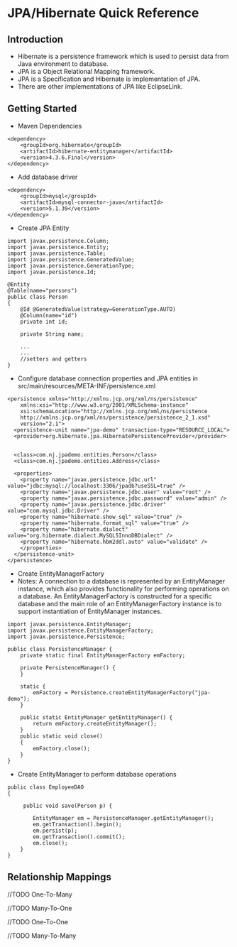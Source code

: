# JPA/Hibernate Quick Reference

## Introduction
* Hibernate is a persistence framework which is used to persist data from Java environment to database.
* JPA is a Object Relational Mapping framework.
* JPA is a Specification and Hibernate is implementation of JPA.
* There are other implementations of JPA like EclipseLink.

## Getting Started

* Maven Dependencies

```
<dependency>
	<groupId>org.hibernate</groupId>
	<artifactId>hibernate-entitymanager</artifactId>
	<version>4.3.6.Final</version>
</dependency>
```

* Add database driver

```
<dependency>
	<groupId>mysql</groupId>
	<artifactId>mysql-connector-java</artifactId>
	<version>5.1.39</version>
</dependency>
```

* Create JPA Entity

```
import javax.persistence.Column;
import javax.persistence.Entity;
import javax.persistence.Table;
import javax.persistence.GeneratedValue;
import javax.persistence.GenerationType;
import javax.persistence.Id;

@Entity
@Table(name="persons")
public class Person 
{
    @Id @GeneratedValue(strategy=GenerationType.AUTO)
    @Column(name="id")
    private int id;

    private String name;

    ...
    ...
    //setters and getters
}
```

* Configure database connection properties and JPA entities in src/main/resources/META-INF/persistence.xml

```
<persistence xmlns="http://xmlns.jcp.org/xml/ns/persistence" 
	xmlns:xsi="http://www.w3.org/2001/XMLSchema-instance"
  	xsi:schemaLocation="http://xmlns.jcp.org/xml/ns/persistence
	http://xmlns.jcp.org/xml/ns/persistence/persistence_2_1.xsd"
  	version="2.1">
  <persistence-unit name="jpa-demo" transaction-type="RESOURCE_LOCAL">
  <provider>org.hibernate.jpa.HibernatePersistenceProvider</provider>
  
 
  <class>com.nj.jpademo.entities.Person</class>
  <class>com.nj.jpademo.entities.Address</class>
  
  <properties>
    <property name="javax.persistence.jdbc.url" value="jdbc:mysql://localhost:3306/jpadb?useSSL=true" />
    <property name="javax.persistence.jdbc.user" value="root" />
    <property name="javax.persistence.jdbc.password" value="admin" />
    <property name="javax.persistence.jdbc.driver" value="com.mysql.jdbc.Driver" />
    <property name="hibernate.show_sql" value="true" />
    <property name="hibernate.format_sql" value="true" />
    <property name="hibernate.dialect" value="org.hibernate.dialect.MySQL5InnoDBDialect" />
    <property name="hibernate.hbm2ddl.auto" value="validate" />    
    </properties>
  </persistence-unit>
</persistence>
```

* Create EntityManagerFactory
* Notes: A connection to a database is represented by an EntityManager instance, which also provides functionality for performing operations on a database. An EntityManagerFactory is constructed for a specific database and the main role of an EntityManagerFactory instance is to support instantiation of EntityManager instances.

```
import javax.persistence.EntityManager;
import javax.persistence.EntityManagerFactory;
import javax.persistence.Persistence;

public class PersistenceManager {
	private static final EntityManagerFactory emFactory;

	private PersistenceManager() {
	}

	static {
		emFactory = Persistence.createEntityManagerFactory("jpa-demo");
	}

	public static EntityManager getEntityManager() {
		return emFactory.createEntityManager();
	}
	public static void close()
	{
		emFactory.close();
	}
}
```

* Create EntityManager to perform database operations

```
public class EmployeeDAO 
{

	 public void save(Person p) {

		EntityManager em = PersistenceManager.getEntityManager();
		em.getTransaction().begin();
		em.persist(p);
		em.getTransaction().commit();
		em.close();
	}
}
```

## Relationship Mappings

//TODO One-To-Many

//TODO Many-To-One

//TODO One-To-One

//TODO Many-To-Many
